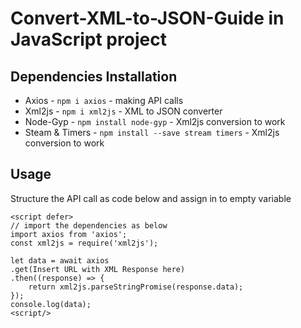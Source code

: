 # Convert-XML-to-JSON-Guide in JavaScript project

## Dependencies Installation
<ul>
  <li>Axios - <code>npm i axios</code> - making API calls</li>
  <li>Xml2js - <code>npm i xml2js</code> - XML to JSON converter</li>
  <li>Node-Gyp - <code>npm install node-gyp</code> -  Xml2js conversion to work </li>
  <li>Steam & Timers - <code>npm install --save stream timers</code> - Xml2js conversion to work</li>
</ul>

## Usage
Structure the API call as code below and assign in to empty variable
<br/>
```
<script defer>
// import the dependencies as below
import axios from 'axios';
const xml2js = require('xml2js');

let data = await axios
.get(Insert URL with XML Response here)
.then((response) => {
    return xml2js.parseStringPromise(response.data);
});
console.log(data);
<script/>
```

